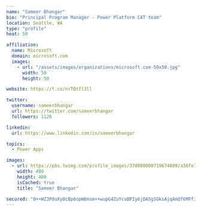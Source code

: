 ```yaml
---
name: "Sameer Bhangar"
bio: "Principal Program Manager - Power Platform CAT team"
location: Seattle, WA
type: "profile"
heat: 50

affiliation:
  name: Microsoft
  domain: microsoft.com
  images:
    - url: "/assets/images/organizations/microsoft.com-50x50.jpg"
      width: 50
      height: 50

website: https://t.co/nrTQtfl3ll

twitter:
  username: sameerbhangar
  url: https://twitter.com/sameerbhangar
  followers: 1126

linkedin:
  url: https://www.linkedin.com/in/sameerbhangar

topics:
  - Power Apps

images:
  - url: https://pbs.twimg.com/profile_images/378800000719674009/a36fe7ddfab1778b76e5793772e43798_400x400.jpeg
    width: 400
    height: 400
    isCached: true
    title: "Sameer Bhangar"

secured: "O++WZ3P0uXy0cBp6opW6msm++wupG4ZuYcvBPIy6jDASgSGksAjqAmQf6MPfJ6ubotEt5NxT2CertUY57F3BlJs8tLDXrnZU8Smanm9hfHSmoEOTEs13U0NT4ZkWZBSwX+/1Kc72UXabdN8DXrv4nOJOyEm2rnsHDKVoNJHwOG/oIdaHwe4yo3SnFoD/cySWV8tBGrVuHGRLBnBr0kOAgh8pEapyH+vbMbouQi87gDfryfl4zKb0qBZJdGN+3KLBsb5kdSKLe5jdsJQtIMP9pNMhDJwHqrQjBQry2lxVWBzpfOIJVjEIRMe16HIhJgFbAW7amKHD5KqTfZGfuddPVQeoeraUthINTgKTzF5u48IGLba2eM8gOcyZ2qytqQiJhXKJir3eOgKiqAKsBnmapUoHawwt6NdYXy2KMjJHm5o=;aZ2DRqRTgrjwvgTkfCDhvg=="
---
```


